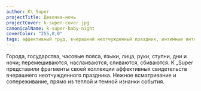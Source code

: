 ```yaml
---
author: K\_Super
projectTitle: Девочка-ночь
projectCover: k-super-cover.jpg
canonicalName: k-super-baby-night
coverColor: "255,0,0"
tags: аффективный труд, вчерашний неотчужденный праздник, интимные интерфейсы, путь стоп, рассеянная коллективность
---
```


Города, государства, часовые пояса, языки, лица, руки, ступни, дни и ночи; перемешиваются, наслаиваются, сливаются, сбиваются. K \_Super представили фрагменты своей коллекции аффективных свидетельств вчерашнего неотчужденного праздника. Нежное всматривание и сопереживание, прямо из теплой и темной изнанки события.
